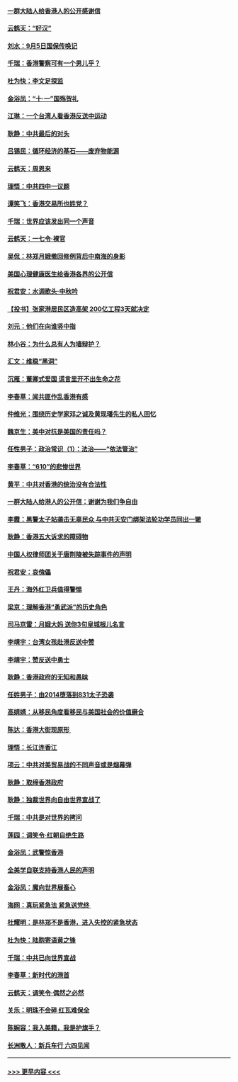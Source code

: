 #### [一群大陆人给香港人的公开感谢信](../pages/nsc993/n11514797.md?t=09122255) 
#### [云鹤天：“好汉”](../pages/nsc993/n11513536.md?t=09122255) 
#### [刘水：9月5日国保传唤记](../pages/nsc993/n11513460.md?t=09122255) 
#### [千瑞：香港警察可有一个男儿乎？](../pages/nsc993/n11513109.md?t=09122255) 
#### [吐为快：李文足探监](../pages/nsc993/n11509622.md?t=09122255) 
#### [金浴凤：“十‧一”国殇贺礼](../pages/nsc993/n11509593.md?t=09122255) 
#### [江琳：一个台湾人看香港反送中运动](../pages/nsc993/n11509211.md?t=09122255) 
#### [耿静：中共最后的对头](../pages/nsc993/n11508308.md?t=09122255) 
#### [吕锡民：循环经济的基石——废弃物能源](../pages/nsc993/n11508212.md?t=09122255) 
#### [云鹤天：周恩来](../pages/nsc993/n11508055.md?t=09122255) 
#### [理悟：中共四中一议题](../pages/nsc993/n11507782.md?t=09122255) 
#### [谭笑飞：香港交易所也姓党？](../pages/nsc993/n11507753.md?t=09122255) 
#### [千瑞：世界应该发出同一个声音](../pages/nsc993/n11507290.md?t=09122255) 
#### [云鹤天：一七令‧裸官](../pages/nsc993/n11507177.md?t=09122255) 
#### [吴侃：林郑月娥撤回修例背后中南海的身影](../pages/nsc993/n11506876.md?t=09122255) 
#### [美国心理健康医生给香港各界的公开信](../pages/nsc993/n11506809.md?t=09122255) 
#### [祝君安：水调歌头‧中秋吟](../pages/nsc993/n11506758.md?t=09122255) 
#### [【投书】张家港居民区造高架 200亿工程3天就决定](../pages/nsc993/n11506682.md?t=09122255) 
#### [刘元：他们在向谁竖中指](../pages/nsc993/n11505384.md?t=09122255) 
#### [林小谷：为什么总有人为墙辩护？](../pages/nsc993/n11505226.md?t=09122255) 
#### [汇文：维稳“黑洞”](../pages/nsc993/n11504347.md?t=09122255) 
#### [沉雁：董卿式爱国 谎言里开不出生命之花](../pages/nsc993/n11503215.md?t=09122255) 
#### [李春草：闻共匪作乱香港有感](../pages/nsc993/n11503072.md?t=09122255) 
#### [仲维光：围绕历史学家邓之诚及黄现璠先生的私人回忆](../pages/nsc993/n11501330.md?t=09122255) 
#### [魏京生：美中对抗是美国的责任吗？](../pages/nsc993/n11500723.md?t=09122255) 
#### [任性男子：政治常识（1）：法治——“依法管治”](../pages/nsc993/n11500791.md?t=09122255) 
#### [李春草：“610”的悲惨世界](../pages/nsc993/n11501141.md?t=09122255) 
#### [黄平：中共对香港的统治没有合法性](../pages/nsc993/n11499473.md?t=09122255) 
#### [一群大陆人给港人的公开信：谢谢为我们争自由](../pages/nsc993/n11500402.md?t=09122255) 
#### [李霞：黑警太子站袭击无辜民众 与中共天安门绑架法轮功学员同出一辙](../pages/nsc993/n11499805.md?t=09122255) 
#### [耿静：香港五大诉求的障碍物](../pages/nsc993/n11497578.md?t=09122255) 
#### [中国人权律师团关于唐荆陵被失踪事件的声明](../pages/nsc993/n11500014.md?t=09122255) 
#### [祝君安：哀傀儡](../pages/nsc993/n11499776.md?t=09122255) 
#### [王丹：海外红卫兵值得警惕](../pages/nsc993/n11498138.md?t=09122255) 
#### [梁京：理解香港“勇武派”的历史角色](../pages/nsc993/n11498006.md?t=09122255) 
#### [司马京雷：月娥大妈  送你3句皇城根儿名言](../pages/nsc993/n11497885.md?t=09122255) 
#### [李靖宇：台湾女孩赴港反送中赞](../pages/nsc993/n11497721.md?t=09122255) 
#### [李靖宇：赞反送中勇士](../pages/nsc993/n11497452.md?t=09122255) 
#### [耿静：香港政府的无知和愚昧](../pages/nsc993/n11494238.md?t=09122255) 
#### [任姓男子：由2014堕落到831太子恐袭](../pages/nsc993/n11496683.md?t=09122255) 
#### [高婧婧：从移民角度看移民与美国社会的价值磨合](../pages/nsc993/n11495757.md?t=09122255) 
#### [陈达：香港大街现原形 ](../pages/nsc993/n11495441.md?t=09122255) 
#### [理悟：长江连香江](../pages/nsc993/n11495377.md?t=09122255) 
#### [项云：中共对美贸易战的不同声音或是烟幕弹](../pages/nsc993/n11494929.md?t=09122255) 
#### [耿静：取缔香港政府](../pages/nsc993/n11494218.md?t=09122255) 
#### [耿静：独裁世界向自由世界宣战了](../pages/nsc993/n11494190.md?t=09122255) 
#### [千瑞：中共是对世界的拷问](../pages/nsc993/n11493021.md?t=09122255) 
#### [莲园：调笑令‧红朝自绝生路](../pages/nsc993/n11493011.md?t=09122255) 
#### [金浴凤：武警惊香港](../pages/nsc993/n11492994.md?t=09122255) 
#### [全美学自联支持香港人民的声明](../pages/nsc993/n11492630.md?t=09122255) 
#### [金浴凤：魔向世界展畜心](../pages/nsc993/n11492599.md?t=09122255) 
#### [海网：真玩紧急法 紧急送党终 ](../pages/nsc993/n11492535.md?t=09122255) 
#### [杜耀明：是林郑不是香港，进入失控的紧急状态](../pages/nsc993/n11491420.md?t=09122255) 
#### [吐为快：陆胞寄语黄之锋](../pages/nsc993/n11491117.md?t=09122255) 
#### [千瑞：中共已向世界宣战](../pages/nsc993/n11490123.md?t=09122255) 
#### [李春草：新时代的港首](../pages/nsc993/n11489864.md?t=09122255) 
#### [云鹤天：调笑令·偶然之必然](../pages/nsc993/n11489701.md?t=09122255) 
#### [关乐：明珠不会碎 红瓦难保全](../pages/nsc993/n11489647.md?t=09122255) 
#### [陈婉容：我入美籍，我是护旗手？](../pages/nsc993/n11487908.md?t=09122255) 
#### [长洲散人：新兵车行 六四见闻](../pages/nsc993/n11487729.md?t=09122255) 

----
#### [ >>> 更早内容 <<< ](../indexes/nsc993-earlier.md)
